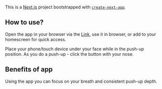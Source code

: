 This is a [Next.js](https://nextjs.org/) project bootstrapped with [`create-next-app`](https://github.com/vercel/next.js/tree/canary/packages/create-next-app).

## How to use?

Open the app in your browser via the [Link](https://pushups-counter.vercel.app), use it in browser, or add to your homescreen for quick access.

Place your phone/touch device under your face while in the push-up position. As you do a push-up - click the button with your nose.

## Benefits of app

Using the app you can focus on your breath and consistent push-up depth.
